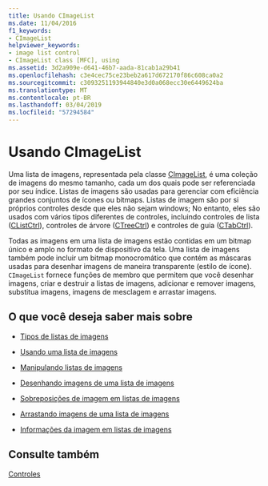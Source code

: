 ```yaml
---
title: Usando CImageList
ms.date: 11/04/2016
f1_keywords:
- CImageList
helpviewer_keywords:
- image list control
- CImageList class [MFC], using
ms.assetid: 3d2a909e-d641-46b7-aada-81cab1a29b41
ms.openlocfilehash: c3e4cec75ce23beb2a617d672170f86c608ca0a2
ms.sourcegitcommit: c3093251193944840e3d0a068ecc30e6449624ba
ms.translationtype: MT
ms.contentlocale: pt-BR
ms.lasthandoff: 03/04/2019
ms.locfileid: "57294584"
---
```

# <a name="using-cimagelist"></a>Usando CImageList

Uma lista de imagens, representada pela classe [CImageList](../mfc/reference/cimagelist-class.md), é uma coleção de imagens do mesmo tamanho, cada um dos quais pode ser referenciada por seu índice. Listas de imagens são usadas para gerenciar com eficiência grandes conjuntos de ícones ou bitmaps. Listas de imagem são por si próprios controles desde que eles não sejam windows; No entanto, eles são usados com vários tipos diferentes de controles, incluindo controles de lista ([CListCtrl](../mfc/reference/clistctrl-class.md)), controles de árvore ([CTreeCtrl](../mfc/reference/ctreectrl-class.md)) e controles de guia ([CTabCtrl](../mfc/reference/ctabctrl-class.md)).

Todas as imagens em uma lista de imagens estão contidas em um bitmap único e amplo no formato de dispositivo da tela. Uma lista de imagens também pode incluir um bitmap monocromático que contém as máscaras usadas para desenhar imagens de maneira transparente (estilo de ícone). `CImageList` fornece funções de membro que permitem que você desenhar imagens, criar e destruir a listas de imagens, adicionar e remover imagens, substitua imagens, imagens de mesclagem e arrastar imagens.

## <a name="what-do-you-want-to-know-more-about"></a>O que você deseja saber mais sobre

- [Tipos de listas de imagens](../mfc/types-of-image-lists.md)

- [Usando uma lista de imagens](../mfc/using-an-image-list.md)

- [Manipulando listas de imagens](../mfc/manipulating-image-lists.md)

- [Desenhando imagens de uma lista de imagens](../mfc/drawing-images-from-an-image-list.md)

- [Sobreposições de imagem em listas de imagens](../mfc/image-overlays-in-image-lists.md)

- [Arrastando imagens de uma lista de imagens](../mfc/dragging-images-from-an-image-list.md)

- [Informações da imagem em listas de imagens](../mfc/image-information-in-image-lists.md)

## <a name="see-also"></a>Consulte também

[Controles](../mfc/controls-mfc.md)

